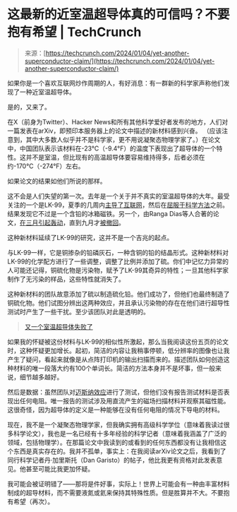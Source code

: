 <!--yml

category: 未分类

date: 2024-05-27 14:32:12

-->

# 这最新的近室温超导体真的可信吗？不要抱有希望 | TechCrunch

> 来源：[https://techcrunch.com/2024/01/04/yet-another-superconductor-claim/](https://techcrunch.com/2024/01/04/yet-another-superconductor-claim/)

如果你是一个喜欢互联网炒作周期的人，有好消息：有一群新的科学家声称他们发现了一种近室温超导体。

是的，又来了。

在X（前身为Twitter）、Hacker News和所有其他科学爱好者发布的地方，人们对一篇发表在arXiv，即预印本服务器上的论文中描述的新材料感到兴奋。 （应该注意到，其中大多数人似乎并不是科学家，更不用说凝聚态物理学家了。）在论文中，中国团队表示该材料在-23°C（-9.4°F）的温度下表现出了超导体的一个特性。这并不是室温，但比现有的高温超导体要容易维持得多，后者必须在约-170°C（-274°F）左右。

如果论文的结果如他们所说的那样。

这不会是人们失望的第一次。去年是一个关于并不真实的室温超导体的大年。最受关注的一个是LK-99，夏季的几周内[主导了互联网](https://techcrunch.com/2023/08/02/room-temperature-superconductors/)，然后在[屈服于科学方法](https://techcrunch.com/2023/08/09/boo-no-room-temp-superconductor/)之前。结果发现它不过是一个含铅的冰箱磁铁。另一个，由Ranga Dias等人合著的论文，[在三月引起轰动](https://techcrunch.com/2023/03/17/unearthly-materials-superconductors-investors/)，直到九月才[被撤回](https://www.science.org/content/article/another-retraction-looms-embattled-physicist-behind-blockbuster-superconductivity)。

这种新材料延续了LK-99的研究，这并不是一个吉兆的起点。

与LK-99一样，它是铜掺杂的铅磷灰石，一种含铜的铅的结晶形式。这种新材料对LK-99的化学配方进行了一些调整，调整了比例并添加了硫。你们中记忆力异常的人可能还记得，铜硫化物是污染物，赋予了LK-99其奇异的特性；一旦其他科学家制作了无污染的样品，这些特性就消失了。

这种新材料的团队故意添加了硫以制造硫化铅。他们成功了，但他们也最终制造了铜硫化物。他们试图分辨出这两种效应，并且承认污染物的存在在他们进行超导性测试时产生了一些干扰。至少该团队对此是透明的。

> [又一个室温超导体失败了](https://techcrunch.com/2023/11/07/room-temperature-superconductor-false-claims/)

如果我的怀疑被这份材料与LK-99的相似性所激起，那么当我阅读这份五页的论文时，这种怀疑更加增长。起初，简洁的内容让我稍事停顿，低分辨率的图像也让我产生了疑问，看起来就像是从点阵打印机的输出扫描而来的。描述团队如何创造这种材料的唯一段落大约有100个单词长。简洁的方法本身并不是坏事，但一般来说，细节越多越好。

然后是数据：虽然团队对[迈斯纳效应](https://sciencedemonstrations.fas.harvard.edu/presentations/meissner-effect)进行了测试，但他们没有报告测试材料是否表现出任何电阻。唯一报告的测试涉及用直流产生的磁场扫描材料并观察其磁性能。这很奇怪，因为超导体的定义是一种能够在没有任何电阻的情况下导电的材料。

现在，我不是一个凝聚态物理学家，但我确实拥有高级科学学位（意味着我读过很多科学论文），我也是一名已经有十多年经验的科学记者（意味着我涵盖了广泛的领域，包括物理学）。在那篇论文中我读到的或看到的任何东西都没有让我相信这个东西是真实存在的。我并不孤单，事实上：在我阅读arXiv论文之后，我看到了同行科学记者丹·加里斯托（Dan Garisto）的帖子，他比我更有资格对此发表意见。他甚至可能比我更加怀疑。

我可能会被证明错了——那将是件好事，实际上！世界上可能会有一种由丰富材料制成的超导材料，而不需要液氮或氦来保持其特殊性质。但是胜算并不大。不要抱有希望（再次）。
